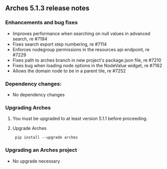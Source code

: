 Arches 5.1.3 release notes
--------------------------


### Enhancements and bug fixes
- Improves performance when searching on null values in advanced search, re #7194
- Fixes search export step numbering, re #7114
- Enforces nodegroup permissions in the resources api endpoint, re #7229
- Fixes path to arches branch in new project's package.json file, re #7210
- Fixes bug when loading node options in the NodeValue widget, re #7162
- Allows the domain node to be in a parent tile, re #7252


### Dependency changes:

- No dependency changes


### Upgrading Arches

1. You must be upgraded to at least version 5.1.1 before proceeding.

2. Upgrade Arches

        pip install --upgrade arches


### Upgrading an Arches project

- No upgrade necessary

